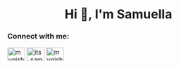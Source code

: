 <h1 align="center">Hi 👋, I'm Samuella</h1>

<h3 align="left">Connect with me:</h3>
<p align="left">
<a href="https://dev.to/mugishasamuella" target="blank"><img align="center" src="https://raw.githubusercontent.com/rahuldkjain/github-profile-readme-generator/master/src/images/icons/Social/devto.svg" alt="mugishasamuella" height="30" width="40" /></a>
<a href="https://twitter.com/its_samuella" target="blank"><img align="center" src="https://raw.githubusercontent.com/rahuldkjain/github-profile-readme-generator/master/src/images/icons/Social/twitter.svg" alt="its_samuella" height="30" width="40" /></a>
<a href="https://linkedin.com/in/mugisha-samuella" target="blank"><img align="center" src="https://raw.githubusercontent.com/rahuldkjain/github-profile-readme-generator/master/src/images/icons/Social/linked-in-alt.svg" alt="mugisha-samuella" height="30" width="40" /></a>
</p>

